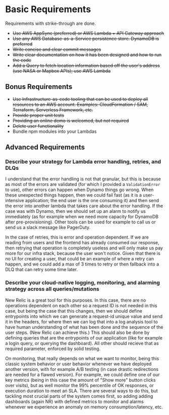 # Basic Requirements

Requirements with strike-through are done.

* ~~Use AWS AppSync (preferred) or AWS Lambda + API Gateway approach~~
* ~~Use any AWS Database-as-a-Service persistence store. DynamoDB is preferred~~
* ~~Write concise and clear commit messages~~
* ~~Write clear documentation on how it has been designed and how to run the code~~
* ~~Add a Query to fetch location information based off the user's address (use NASA or Mapbox APIs); use AWS Lambda~~

## Bonus Requirements

* ~~Use Infrastructure-as-code tooling that can be used to deploy all resources to an AWS account. Examples: CloudFormation / SAM, Terraform, Serverless Framework, etc.~~
* ~~Provide proper unit tests~~
* ~~Providing an online demo is welcomed, but not required~~
* ~~Delete user functionality~~
* Bundle npm modules into your Lambdas

## Advanced Requirements

### Describe your strategy for Lambda error handling, retries, and DLQs

I understand that the error handling is not that granular, but this is because as most of the errors are validated (for which I provided a `ValidationError` to use), other errors can happen when Dynamo things go wrong.
When these unexpected things happen, then we could fail fast (as it is a user-intensive application; the end user is the one consuming it) and then send the error into another lambda that takes care about the error handling.
If the case was with Dynamo, then we should set up an alarm to notify us immediately (as for example when we need more capacity for DynamoDB after pre-provisioning). Other tools can be used for example to call us or send us a slack message like PagerDuty.

In the case of retries, this is error and operation dependent. If we are reading from users and the frontend has already consumed our response, then retrying that operation is completely useless and will only make us pay more for our infra stack, because the user won't notice.
Given that there is no UI for creating a user, that could be an example of where a retry can happen, and we could add a max of 3 times to retry or then fallback into a DLQ that can retry some time later.


### Describe your cloud-native logging, monitoring, and alarming strategy across all queries/mutations

New Relic is a great tool for this purposes. 
In this case, there are no operations dependent on each other so a request ID is not needed in this case, but being the case that this changes, then we should define entrypoints into which we can generate a request-id unique value and send it in the headers, for where then we can log that into a log analysis tool to have human understanding of what has been done and the sequence of the user steps. (New Relic can achieve this.)
This should also be done by defining queries that are the entrypoints of our application (like for example a login query, or querying the dashboard). All other should recieve that as required parameter, enforced by solid testing.

On monitoring, that really depends on what we want to monitor, being this classic system behavior or user behavior whenever we have deployed another version, with for example A/B testing (in case drastic redirections are needed for a flawed version). For example, we could define one of our key metrics (being in this case the amount of "Show more" button clicks over visits), but as well monitor the 99% percentile of OK responses, or execution duration to meet an SLA.
There are several ways to do this, but tackling most crucial parts of the system comes first, so adding adding dashboards (again NR) with defined metrics to monitor and alarms whenever we experience an anomaly on memory consumption/latency, etc.


